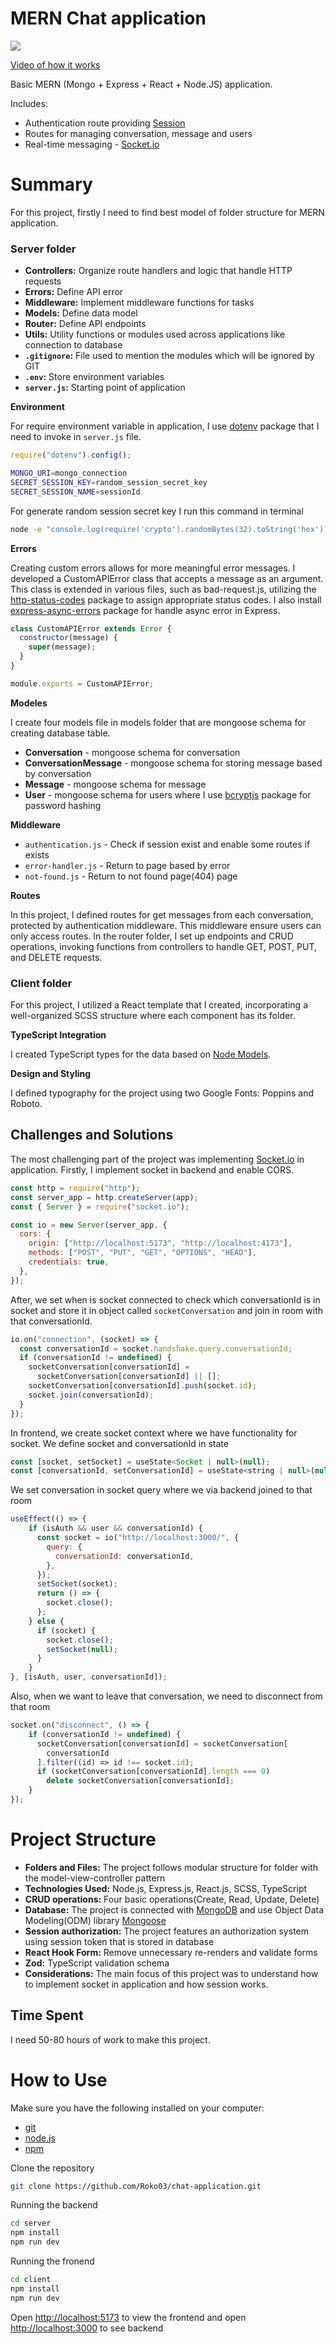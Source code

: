 # MERN Chat application

![](./client/public/chat-app.gif)

[Video of how it works](https://drive.google.com/file/d/135UqEBBaYEAnEh8SF_b88KZvAVrzsUah/view?usp=sharing)

Basic MERN (Mongo + Express + React + Node.JS) application.

Includes:
- Authentication route providing [Session](https://expressjs.com/en/resources/middleware/session.html)
- Routes for managing conversation, message and users
- Real-time messaging - [Socket.io](https://socket.io/)

# Summary

For this project, firstly I need to find best model of folder structure for MERN application. 

### Server folder
- **Controllers:** Organize route handlers and logic that handle HTTP requests
- **Errors:** Define API error
- **Middleware:** Implement middleware functions for tasks
- **Models:** Define data model 
- **Router:** Define API endpoints
- **Utils:** Utility functions or modules used across applications like connection to database
- **`.gitignore`:** File used to mention the modules which will be ignored by GIT
- **`.env`:** Store environment variables
- **`server.js`:** Starting point of application

**Environment**

For require environment variable in application, I use [dotenv](https://www.npmjs.com/package/dotenv) package that I need to invoke in `server.js` file.

```javascript
require("dotenv").config();
```

```bash
MONGO_URI=mongo_connection
SECRET_SESSION_KEY=random_session_secret_key
SECRET_SESSION_NAME=sessionId
```

For generate random session secret key I run this command in terminal

```bash
node -e "console.log(require('crypto').randomBytes(32).toString('hex'))"

```

**Errors**

Creating custom errors allows for more meaningful error messages. I developed a CustomAPIError class that accepts a message as an argument. This class is extended in various files, such as bad-request.js, utilizing the [http-status-codes](https://www.npmjs.com/package/http-status-codes) package to assign appropriate status codes. I also install [express-async-errors](https://www.npmjs.com/package/express-async-errors) package for handle async error in Express.

```javascript
class CustomAPIError extends Error {
  constructor(message) {
    super(message);
  }
}

module.exports = CustomAPIError;
```

**Modeles**

I create four models file in models folder that are mongoose schema for creating database table.
- **Conversation** - mongoose schema for conversation
- **ConversationMessage** - mongoose schema for storing message based by conversation
- **Message** - mongoose schema for message
- **User** - mongoose schema for users where I use [bcryptjs](https://www.npmjs.com/package/bcryptjs) package for password hashing

**Middleware**
- `authentication.js` - Check if session exist and enable some routes if exists
- `error-handler.js` - Return to page based by error
- `not-found.js` - Return to not found page(404) page

**Routes**

In this project, I defined routes for get messages from each conversation, protected by authentication middleware. This middleware ensure users can only access routes. In the router folder, I set up endpoints and CRUD operations, invoking functions from controllers to handle GET, POST, PUT, and DELETE requests.

### Client folder

For this project, I utilized a React template that I created, incorporating a well-organized SCSS structure where each component has its folder.

**TypeScript Integration**

I created TypeScript types for the data based on [Node Models](https://github.com/Roko03/chat-application/tree/main/server/models).

**Design and Styling**

I defined typography for the project using two Google Fonts: Poppins and Roboto.

## Challenges and Solutions

The most challenging part of the project was implementing [Socket.io](https://socket.io/docs/v4/) in application. Firstly, I implement socket in backend and enable CORS.
```javascript
const http = require("http");
const server_app = http.createServer(app);
const { Server } = require("socket.io");

const io = new Server(server_app, {
  cors: {
    origin: ["http://localhost:5173", "http://localhost:4173"],
    methods: ["POST", "PUT", "GET", "OPTIONS", "HEAD"],
    credentials: true,
  },
});
```
After, we set when is socket connected to check which conversationId is in socket and store it in object called `socketConversation` and join in room with that conversationId.

```javascript
io.on("connection", (socket) => {
  const conversationId = socket.handshake.query.conversationId;
  if (conversationId != undefined) {
    socketConversation[conversationId] =
      socketConversation[conversationId] || [];
    socketConversation[conversationId].push(socket.id);
    socket.join(conversationId);
  }
});
```
In frontend, we create socket context where we have functionality for socket. 
We define socket and conversationId in state
```javascript
const [socket, setSocket] = useState<Socket | null>(null);
const [conversationId, setConversationId] = useState<string | null>(null);
```
We set conversation in socket query where we via backend joined to that room
```javascript
useEffect(() => {
    if (isAuth && user && conversationId) {
      const socket = io("http://localhost:3000/", {
        query: {
          conversationId: conversationId,
        },
      });
      setSocket(socket);
      return () => {
        socket.close();
      };
    } else {
      if (socket) {
        socket.close();
        setSocket(null);
      }
    }
}, [isAuth, user, conversationId]);
```
Also, when we want to leave that conversation, we need to disconnect from that room
```javascript
socket.on("disconnect", () => {
    if (conversationId != undefined) {
      socketConversation[conversationId] = socketConversation[
        conversationId
      ].filter((id) => id !== socket.id);
      if (socketConversation[conversationId].length === 0)
        delete socketConversation[conversationId];
    }
});
```

# Project Structure
- **Folders and Files:** The project follows modular structure for folder with the model-view-controller pattern
- **Technologies Used:** Node.js, Express.js, React.js, SCSS, TypeScript
- **CRUD operations:** Four basic operations(Create, Read, Update, Delete)
- **Database:** The project is connected with [MongoDB](https://www.mongodb.com/) and use Object Data Modeling(ODM) library [Mongoose](https://mongoosejs.com/)
- **Session authorization:** The project features an authorization system using session token that is stored in database
- **React Hook Form:** Remove unnecessary re-renders and validate forms 
- **Zod:** TypeScript validation schema
- **Considerations:** The main focus of this project was to understand how to implement socket in application and how session works.

## Time Spent

I need 50-80 hours of work to make this project.

# How to Use
Make sure you have the following installed on your computer:

- [git](https://git-scm.com/)
- [node.js](https://nodejs.org/en)
- [npm](https://www.npmjs.com/)

Clone the repository

```bash
git clone https://github.com/Roko03/chat-application.git
```
Running the backend
```bash
cd server
npm install
npm run dev
```

Running the fronend
```bash
cd client
npm install
npm run dev
```

Open [http://localhost:5173](http://localhost:5173) to view the frontend and open [http://localhost:3000](http://localhost:3000) to see backend
